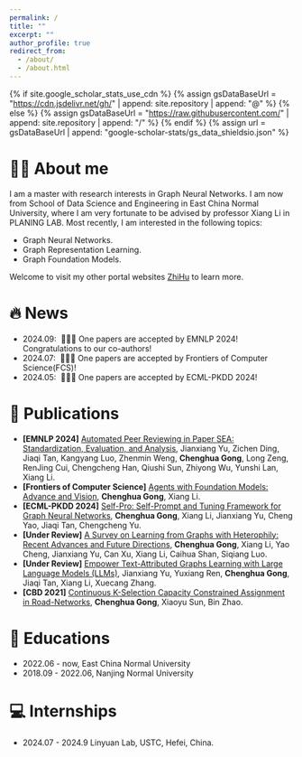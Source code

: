 ```yaml
---
permalink: /
title: ""
excerpt: ""
author_profile: true
redirect_from: 
  - /about/
  - /about.html
---
```


{% if site.google_scholar_stats_use_cdn %}
{% assign gsDataBaseUrl = "https://cdn.jsdelivr.net/gh/" | append: site.repository | append: "@" %}
{% else %}
{% assign gsDataBaseUrl = "https://raw.githubusercontent.com/" | append: site.repository | append: "/" %}
{% endif %}
{% assign url = gsDataBaseUrl | append: "google-scholar-stats/gs_data_shieldsio.json" %}

<span class='anchor' id='about-me'></span>

# 🤵🏻 About me
I am a master with research interests in Graph Neural Networks. I am now from School of Data Science and Engineering in East China Normal University, where I am very fortunate to be advised by professor Xiang Li in PLANING LAB. Most recently, I am interested in the following topics:
- Graph Neural Networks.
- Graph Representation Learning.
- Graph Foundation Models.
  
Welcome to visit my other portal websites [ZhiHu](https://www.zhihu.com/people/coldwater-33/posts) to learn more. 

# 🔥 News
- 2024.09: &nbsp;🎉🎉🎉 One papers are accepted by EMNLP 2024! Congratulations to our co-authors!
- 2024.07: &nbsp;🎉🎉🎉 One papers are accepted by Frontiers of Computer Science(FCS)!
- 2024.05: &nbsp;🎉🎉🎉 One papers are accepted by ECML-PKDD 2024!

# 📝 Publications 
- **[EMNLP 2024]** [Automated Peer Reviewing in Paper SEA: Standardization, Evaluation, and Analysis](https://arxiv.org/abs/2407.12857), Jianxiang Yu, Zichen Ding, Jiaqi Tan, Kangyang Luo, Zhenmin Weng, **Chenghua Gong**, Long Zeng, RenJing Cui, Chengcheng Han, Qiushi Sun, Zhiyong Wu, Yunshi Lan, Xiang Li. 
- **[Frontiers of Computer Science]** [Agents with Foundation Models: Advance and Vision](https://journal.hep.com.cn/fcs/EN/10.1007/s11704-024-40311-2), **Chenghua Gong**, Xiang Li. 
- **[ECML-PKDD 2024]** [Self-Pro: Self-Prompt and Tuning Framework for Graph Neural Networks](https://arxiv.org/abs/2310.10362), **Chenghua Gong**, Xiang Li, Jianxiang Yu, Cheng Yao, Jiaqi Tan, Chengcheng Yu. 
- **[Under Review]** [A Survey on Learning from Graphs with Heterophily: Recent Advances and Future Directions](https://arxiv.org/abs/2401.09769), **Chenghua Gong**, Xiang Li, Yao Cheng, Jianxiang Yu, Can Xu, Xiang Li, Caihua Shan, Siqiang Luo.
- **[Under Review]** [Empower Text-Attributed Graphs Learning with Large Language Models (LLMs)](https://arxiv.org/abs/2401.09769), Jianxiang Yu, Yuxiang Ren, **Chenghua Gong**, Jiaqi Tan, Xiang Li, Xuecang Zhang. 
- **[CBD 2021]** [Continuous K-Selection Capacity Constrained Assignment in Road-Networks](https://ieeexplore.ieee.org/document/9816226), **Chenghua Gong**, Xiaoyu Sun, Bin Zhao. 

# 📖 Educations
- 2022.06 - now, East China Normal University
- 2018.09 - 2022.06, Nanjing Normal University 

# 💻 Internships
- 2024.07 - 2024.9 Linyuan Lab, USTC, Hefei, China.
